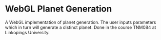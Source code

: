 # WebGL Planet Generation
A WebGL implementation of planet generation. The user inputs parameters which in turn will generate a distinct planet. Done in the course TNM084 at Linkopings University.